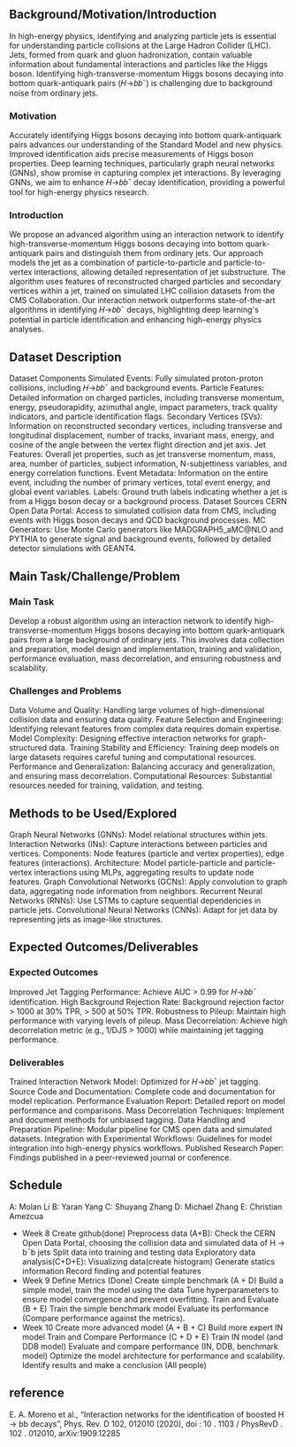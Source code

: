 ## Background/Motivation/Introduction
In high-energy physics, identifying and analyzing particle jets is essential for understanding particle collisions at the Large Hadron Collider (LHC). Jets, formed from quark and gluon hadronization, contain valuable information about fundamental interactions and particles like the Higgs boson. Identifying high-transverse-momentum Higgs bosons decaying into bottom quark-antiquark pairs (𝐻→𝑏𝑏ˉ) is challenging due to background noise from ordinary jets.

### Motivation
Accurately identifying Higgs bosons decaying into bottom quark-antiquark pairs advances our understanding of the Standard Model and new physics. Improved identification aids precise measurements of Higgs boson properties. Deep learning techniques, particularly graph neural networks (GNNs), show promise in capturing complex jet interactions. By leveraging GNNs, we aim to enhance 𝐻→𝑏𝑏ˉ decay identification, providing a powerful tool for high-energy physics research.

### Introduction
We propose an advanced algorithm using an interaction network to identify high-transverse-momentum Higgs bosons decaying into bottom quark-antiquark pairs and distinguish them from ordinary jets. Our approach models the jet as a combination of particle-to-particle and particle-to-vertex interactions, allowing detailed representation of jet substructure. The algorithm uses features of reconstructed charged particles and secondary vertices within a jet, trained on simulated LHC collision datasets from the CMS Collaboration. Our interaction network outperforms state-of-the-art algorithms in identifying 𝐻→𝑏𝑏ˉ decays, highlighting deep learning's potential in particle identification and enhancing high-energy physics analyses.

## Dataset Description
Dataset Components
Simulated Events: Fully simulated proton-proton collisions, including 𝐻→𝑏𝑏ˉ and background events.
Particle Features: Detailed information on charged particles, including transverse momentum, energy, pseudorapidity, azimuthal angle, impact parameters, track quality indicators, and particle identification flags.
Secondary Vertices (SVs): Information on reconstructed secondary vertices, including transverse and longitudinal displacement, number of tracks, invariant mass, energy, and cosine of the angle between the vertex flight direction and jet axis.
Jet Features: Overall jet properties, such as jet transverse momentum, mass, area, number of particles, subject information, N-subjettiness variables, and energy correlation functions.
Event Metadata: Information on the entire event, including the number of primary vertices, total event energy, and global event variables.
Labels: Ground truth labels indicating whether a jet is from a Higgs boson decay or a background process.
Dataset Sources
CERN Open Data Portal: Access to simulated collision data from CMS, including events with Higgs boson decays and QCD background processes.
MC Generators: Use Monte Carlo generators like MADGRAPH5_aMC@NLO and PYTHIA to generate signal and background events, followed by detailed detector simulations with GEANT4.

## Main Task/Challenge/Problem

### Main Task
Develop a robust algorithm using an interaction network to identify high-transverse-momentum Higgs bosons decaying into bottom quark-antiquark pairs from a large background of ordinary jets. This involves data collection and preparation, model design and implementation, training and validation, performance evaluation, mass decorrelation, and ensuring robustness and scalability.

### Challenges and Problems
Data Volume and Quality: Handling large volumes of high-dimensional collision data and ensuring data quality.
Feature Selection and Engineering: Identifying relevant features from complex data requires domain expertise.
Model Complexity: Designing effective interaction networks for graph-structured data.
Training Stability and Efficiency: Training deep models on large datasets requires careful tuning and computational resources.
Performance and Generalization: Balancing accuracy and generalization, and ensuring mass decorrelation.
Computational Resources: Substantial resources needed for training, validation, and testing.

## Methods to be Used/Explored
Graph Neural Networks (GNNs): Model relational structures within jets.
Interaction Networks (INs): Capture interactions between particles and vertices.
Components: Node features (particle and vertex properties), edge features (interactions).
Architecture: Model particle-particle and particle-vertex interactions using MLPs, aggregating results to update node features.
Graph Convolutional Networks (GCNs): Apply convolution to graph data, aggregating node information from neighbors.
Recurrent Neural Networks (RNNs): Use LSTMs to capture sequential dependencies in particle jets.
Convolutional Neural Networks (CNNs): Adapt for jet data by representing jets as image-like structures.

## Expected Outcomes/Deliverables
### Expected Outcomes
Improved Jet Tagging Performance: Achieve AUC > 0.99 for 𝐻→𝑏𝑏ˉ identification.
High Background Rejection Rate: Background rejection factor > 1000 at 30% TPR, > 500 at 50% TPR.
Robustness to Pileup: Maintain high performance with varying levels of pileup.
Mass Decorrelation: Achieve high decorrelation metric (e.g., 1/DJS > 1000) while maintaining jet tagging performance.
### Deliverables
Trained Interaction Network Model: Optimized for 𝐻→𝑏𝑏ˉ jet tagging.
Source Code and Documentation: Complete code and documentation for model replication.
Performance Evaluation Report: Detailed report on model performance and comparisons.
Mass Decorrelation Techniques: Implement and document methods for unbiased tagging.
Data Handling and Preparation Pipeline: Modular pipeline for CMS open data and simulated datasets.
Integration with Experimental Workflows: Guidelines for model integration into high-energy physics workflows.
Published Research Paper: Findings published in a peer-reviewed journal or conference.


## Schedule
A: Molan Li
B: Yaran Yang 
C: Shuyang Zhang
D: Michael Zhang
E: Christian Amezcua  
- Week 8
Create github(done) 
Preprocess data (A+B): 
Check the CERN Open Data Portal, choosing the collision data and simulated data of H → b¯b jets
Split data into training and testing data
Exploratory data analysis(C+D+E):
Visualizing data(create histogram)
Generate statics information
Record finding and potential features
- Week 9
Define Metrics (Done)
Create simple benchmark (A + D)
Build a simple model, train the model using the data 
Tune hyperparameters to ensure model convergence and prevent overfitting.
Train and Evaluate (B + E)
Train the simple benchmark model
Evaluate its performance (Compare performance against the metrics).
- Week 10
Create more advanced model (A + B + C)
Build more expert IN model
Train and Compare Performance (C + D + E)
Train IN model (and DDB model)
Evaluate and compare performance (IN, DDB, benchmark model)
Optimize the model architecture for performance and scalability.
Identify results and make a conclusion (All people)
## reference
E. A. Moreno et al., “Interaction networks for the identification of boosted H →
bb decays”, Phys. Rev. D 102, 012010 (2020), doi : 10 . 1103 / PhysRevD . 102 .
012010, arXiv:1909.12285


